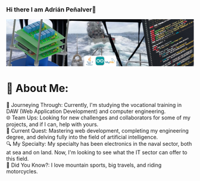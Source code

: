 ### Hi there I am Adrián Peñalver👋

![Descripción de la imagen](images/banner.png)

# 💫 About Me:
🚀 Journeying Through: Currently, I'm studying the vocational training in DAW (Web Application Development) and computer engineering.<br>
🌐 Team Ups: Looking for new challenges and collaborators for some of my projects, and if I can, help with yours.<br>
📘 Current Quest: Mastering web development, completing my engineering degree, and delving fully into the field of artificial intelligence.<br>
🔍 My Specialty: My specialty has been electronics in the naval sector, both at sea and on land. Now, I'm looking to see what the IT sector can offer to this field.<br>
🌟 Did You Know?: I love mountain sports, big travels, and riding motorcycles.

